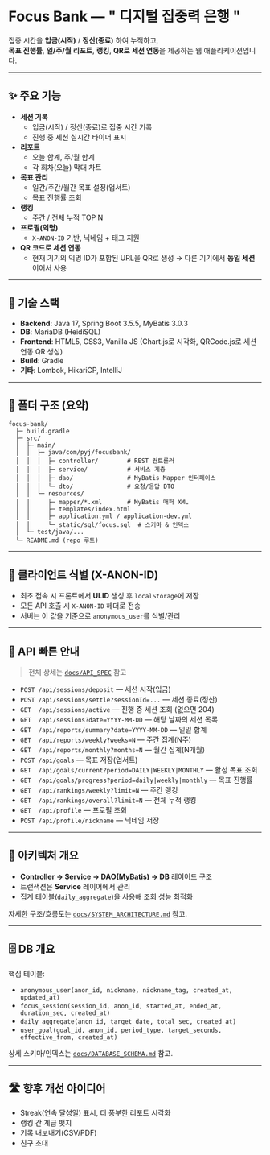 # Focus Bank — " 디지털 집중력 은행 "

집중 시간을 **입금(시작)** / **정산(종료)** 하여 누적하고, </br>
**목표 진행률**, **일/주/월 리포트**, **랭킹**, **QR로 세션 연동**을 제공하는 웹 애플리케이션입니다.

---

## ✨ 주요 기능
- **세션 기록**
  - 입금(시작) / 정산(종료)로 집중 시간 기록
  - 진행 중 세션 실시간 타이머 표시
- **리포트**
  - 오늘 합계, 주/월 합계
  - 각 회차(오늘) 막대 차트
- **목표 관리**
  - 일간/주간/월간 목표 설정(업서트)
  - 목표 진행률 조회
- **랭킹**
  - 주간 / 전체 누적 TOP N
- **프로필(익명)**
  - `X-ANON-ID` 기반, 닉네임 + 태그 지원
- **QR 코드로 세션 연동**
  - 현재 기기의 익명 ID가 포함된 URL을 QR로 생성 → 다른 기기에서 **동일 세션** 이어서 사용

---

## 🧱 기술 스택
- **Backend**: Java 17, Spring Boot 3.5.5, MyBatis 3.0.3
- **DB**: MariaDB (HeidiSQL)
- **Frontend**: HTML5, CSS3, Vanilla JS (Chart.js로 시각화, QRCode.js로 세션 연동 QR 생성)
- **Build**: Gradle
- **기타**: Lombok, HikariCP, IntelliJ

---

## 📁 폴더 구조 (요약)
```
focus-bank/
  ├─ build.gradle
  ├─ src/
  │  ├─ main/
  │  │  ├─ java/com/pyj/focusbank/
  │  │  │  ├─ controller/        # REST 컨트롤러
  │  │  │  ├─ service/           # 서비스 계층
  │  │  │  ├─ dao/               # MyBatis Mapper 인터페이스
  │  │  │  └─ dto/               # 요청/응답 DTO
  │  │  └─ resources/
  │  │     ├─ mapper/*.xml       # MyBatis 매퍼 XML
  │  │     ├─ templates/index.html
  │  │     ├─ application.yml / application-dev.yml
  │  │     └─ static/sql/focus.sql  # 스키마 & 인덱스
  │  └─ test/java/...
  └─ README.md (repo 루트)
```

---

## 🔐 클라이언트 식별 (X-ANON-ID)

- 최초 접속 시 프론트에서 **ULID** 생성 후 `localStorage`에 저장
- 모든 API 호출 시 `X-ANON-ID` 헤더로 전송
- 서버는 이 값을 기준으로 `anonymous_user`를 식별/관리

---

## 🔗 API 빠른 안내

> 전체 상세는 [`docs/API_SPEC`](./docs/API_SPEC.md) 참고

- `POST /api/sessions/deposit` — 세션 시작(입금)  
- `POST /api/sessions/settle?sessionId=...` — 세션 종료(정산)  
- `GET  /api/sessions/active` — 진행 중 세션 조회 (없으면 204)  
- `GET  /api/sessions?date=YYYY-MM-DD` — 해당 날짜의 세션 목록  
- `GET  /api/reports/summary?date=YYYY-MM-DD` — 일일 합계  
- `GET  /api/reports/weekly?weeks=N` — 주간 집계(N주)  
- `GET  /api/reports/monthly?months=N` — 월간 집계(N개월)  
- `POST /api/goals` — 목표 저장(업서트)  
- `GET  /api/goals/current?period=DAILY|WEEKLY|MONTHLY` — 활성 목표 조회  
- `GET  /api/goals/progress?period=daily|weekly|monthly` — 목표 진행률  
- `GET  /api/rankings/weekly?limit=N` — 주간 랭킹  
- `GET  /api/rankings/overall?limit=N` — 전체 누적 랭킹  
- `GET  /api/profile` — 프로필 조회  
- `POST /api/profile/nickname` — 닉네임 저장

---

## 🧩 아키텍처 개요

- **Controller → Service → DAO(MyBatis) → DB** 레이어드 구조
- 트랜잭션은 **Service** 레이어에서 관리
- 집계 테이블(`daily_aggregate`)을 사용해 조회 성능 최적화

자세한 구조/흐름도는 [`docs/SYSTEM_ARCHITECTURE.md`](./docs/SYSTEM_ARCHITECTURE.md) 참고.

---

## 🗄️ DB 개요

핵심 테이블:

- `anonymous_user(anon_id, nickname, nickname_tag, created_at, updated_at)`
- `focus_session(session_id, anon_id, started_at, ended_at, duration_sec, created_at)`
- `daily_aggregate(anon_id, target_date, total_sec, created_at)`
- `user_goal(goal_id, anon_id, period_type, target_seconds, effective_from, created_at)`

상세 스키마/인덱스는 [`docs/DATABASE_SCHEMA.md`](./docs/DATABASE_SCHEMA.md) 참고.

---

## 🛣️ 향후 개선 아이디어
- Streak(연속 달성일) 표시, 더 풍부한 리포트 시각화
- 랭킹 간 계급 뱃지
- 기록 내보내기(CSV/PDF)
- 친구 초대


